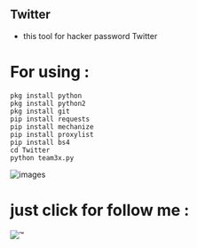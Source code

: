 ## Twitter
  
  - this tool for hacker password Twitter
  
  
  
# For using :
 ````
 pkg install python
 pkg install python2
 pkg install git
 pip install requests
 pip install mechanize
 pip install proxylist
 pip install bs4
 cd Twitter
 python team3x.py
 ````
 
![images](https://user-images.githubusercontent.com/70316694/100490766-0a3e2180-312f-11eb-8026-2eb584ba452d.png)

#  just click for follow me : 

![™](https://img.shields.io/badge/dynamic/json?url=<https://telegram.org/iiwiw>&label=<account>&query=<$.DATA.SUBDATA>&color=<green>&prefix=<PREFIX>&suffix=<SUFFIX>)
